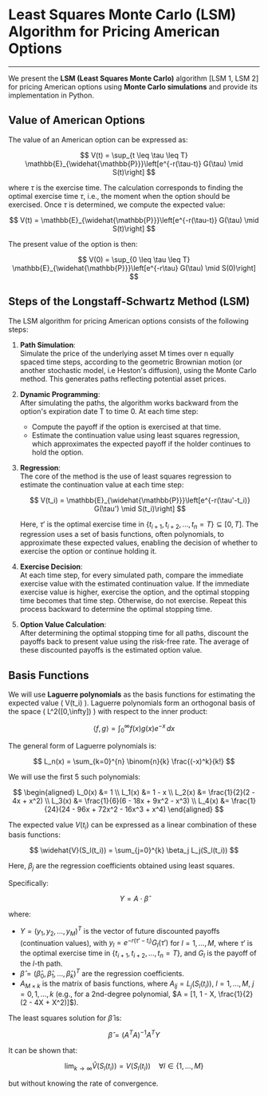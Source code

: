 # Least Squares Monte Carlo (LSM) Algorithm for Pricing American Options
---

We present the **LSM (Least Squares Monte Carlo)** algorithm \[LSM 1, LSM 2\] for pricing American options using **Monte Carlo simulations** and provide its implementation in Python.

## Value of American Options

The value of an American option can be expressed as:

$$
V(t) = \sup_{t \leq \tau \leq T} \mathbb{E}_{\widehat{\mathbb{P}}}\left[e^{-r(\tau-t)} G(\tau) \mid S(t)\right]
$$

where $\tau$ is the exercise time. The calculation corresponds to finding the optimal exercise time $\tau$, i.e., the moment when the option should be exercised. Once $\tau$ is determined, we compute the expected value:

$$
V(t) = \mathbb{E}_{\widehat{\mathbb{P}}}\left[e^{-r(\tau-t)} G(\tau) \mid S(t)\right]
$$

The present value of the option is then:

$$
V(0) = \sup_{0 \leq \tau \leq T} \mathbb{E}_{\widehat{\mathbb{P}}}\left[e^{-r\tau} G(\tau) \mid S(0)\right]
$$

## Steps of the Longstaff-Schwartz Method (LSM)

The LSM algorithm for pricing American options consists of the following steps:

1. **Path Simulation**:  
   Simulate the price of the underlying asset M times over n equally spaced time steps, according to the geometric Brownian motion (or another stochastic model, i.e Heston's diffusion), using the Monte Carlo method. This generates paths reflecting potential asset prices.

2. **Dynamic Programming**:  
   After simulating the paths, the algorithm works backward from the option's expiration date T to time 0. At each time step:
   - Compute the payoff if the option is exercised at that time.
   - Estimate the continuation value using least squares regression, which approximates the expected payoff if the holder continues to hold the option.

3. **Regression**:  
   The core of the method is the use of least squares regression to estimate the continuation value at each time step:

   $$
   V(t_i) = \mathbb{E}_{\widehat{\mathbb{P}}}\left[e^{-r(\tau'-t_i)} G(\tau') \mid S(t_i)\right]
   $$

   Here, $\tau'$ is the optimal exercise time in $\{t_{i+1}, t_{i+2}, \dots, t_n = T\} \subseteq [0, T]$. The regression uses a set of basis functions, often polynomials, to approximate these expected values, enabling the decision of whether to exercise the option or continue holding it.

4. **Exercise Decision**:  
   At each time step, for every simulated path, compare the immediate exercise value with the estimated continuation value. If the immediate exercise value is higher, exercise the option, and the optimal stopping time becomes that time step. Otherwise, do not exercise. Repeat this process backward to determine the optimal stopping time.

5. **Option Value Calculation**:  
   After determining the optimal stopping time for all paths, discount the payoffs back to present value using the risk-free rate. The average of these discounted payoffs is the estimated option value.

## Basis Functions

We will use **Laguerre polynomials** as the basis functions for estimating the expected value \( V(t_i) \). Laguerre polynomials form an orthogonal basis of the space \( L^2([0,\infty]) \) with respect to the inner product:

$$
\langle f, g \rangle = \int_{0}^{\infty} f(x) g(x) e^{-x} \, dx
$$

The general form of Laguerre polynomials is:

$$
L_n(x) = \sum_{k=0}^{n} \binom{n}{k} \frac{(-x)^k}{k!}
$$

We will use the first 5 such polynomials:

$$
\begin{aligned}
L_0(x) &= 1 \\
L_1(x) &= 1 - x \\
L_2(x) &= \frac{1}{2}(2 - 4x + x^2) \\
L_3(x) &= \frac{1}{6}(6 - 18x + 9x^2 - x^3) \\
L_4(x) &= \frac{1}{24}(24 - 96x + 72x^2 - 16x^3 + x^4)
\end{aligned}
$$

The expected value $V(t_i)$ can be expressed as a linear combination of these basis functions:

$$
\widehat{V}(S_l(t_i)) = \sum_{j=0}^{k} \beta_j L_j(S_l(t_i))
$$

Here, $\beta_j$ are the regression coefficients obtained using least squares.

Specifically:

$$
Y = A \cdot \hat{\beta}
$$

where:

- $Y = (y_1, y_2, \dots, y_M)^T$ is the vector of future discounted payoffs (continuation values), with $y_l = e^{-r(\tau' - t_i)} G_l(\tau')$ for $l = 1, \dots, M$, where $\tau'$ is the optimal exercise time in $\{t_{i+1}, t_{i+2}, \dots, t_n = T\}$, and $G_l$ is the payoff of the $l$-th path.
- $\hat{\beta} = (\hat{\beta}_0, \hat{\beta}_1, \dots, \hat{\beta}_k)^T$ are the regression coefficients.
- $A_{M \times k}$ is the matrix of basis functions, where $A_{lj} = L_j(S_l(t_i))$, $l = 1, \dots, M$, $j = 0, 1, \dots, k$ (e.g., for a 2nd-degree polynomial, $A = [1, 1 - X, \frac{1}{2}(2 - 4X + X^2)]$).

The least squares solution for $\hat{\beta}$ is:

$$
\hat{\beta} = (A^{T}A)^{-1}A^{T}Y
$$

It can be shown that:

$$
\lim_{k \to \infty} \widehat{V}(S_l(t_i)) = V(S_l(t_i)) \quad \forall l \in \{1, \dots, M\}
$$

but without knowing the rate of convergence.

